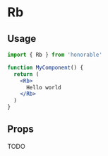 # Rb

## Usage

```jsx
import { Rb } from 'honorable'

function MyComponent() {
  return (
    <Rb>
      Hello world
    </Rb>
  )
}
```

## Props

TODO
